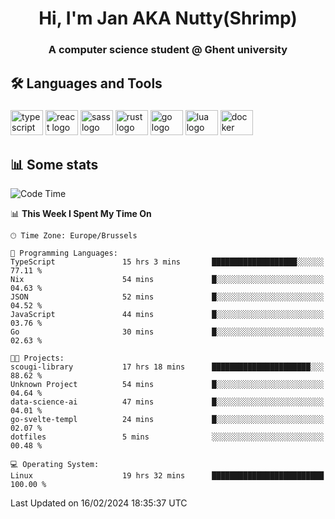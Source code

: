 <h1 align="center">Hi, I'm Jan AKA Nutty(Shrimp)</h1>
<h3 align="center">A computer science student @ Ghent university</h3>

<h2 align="left">🛠️ Languages and Tools</h2>

###

<div align="left">
  <img src="https://cdn.jsdelivr.net/gh/devicons/devicon/icons/typescript/typescript-original.svg" height="40" width="52" alt="typescript logo"  />
  <img src="https://cdn.jsdelivr.net/gh/devicons/devicon/icons/react/react-original.svg" height="40" width="52" alt="react logo"  />
  <img src="https://cdn.jsdelivr.net/gh/devicons/devicon/icons/sass/sass-original.svg" height="40" width="52" alt="sass logo"  />
  <img src="https://cdn.jsdelivr.net/gh/devicons/devicon/icons/rust/rust-plain.svg" height="40" width="52" alt="rust logo"  />
  <img src="https://cdn.jsdelivr.net/gh/devicons/devicon/icons/go/go-original.svg" height="40" width="52" alt="go logo"  />
  <img src="https://cdn.jsdelivr.net/gh/devicons/devicon/icons/lua/lua-original.svg" height="40" width="52" alt="lua logo"  />
  <img src="https://cdn.jsdelivr.net/gh/devicons/devicon/icons/docker/docker-original.svg" height="40" width="52" alt="docker logo"  />
</div>

<h2>📊 Some stats</h2>

<!--START_SECTION:waka-->
![Code Time](http://img.shields.io/badge/Code%20Time-4%2C202%20hrs%2056%20mins-blue)

📊 **This Week I Spent My Time On** 

```text
🕑︎ Time Zone: Europe/Brussels

💬 Programming Languages: 
TypeScript               15 hrs 3 mins       ███████████████████░░░░░░   77.11 % 
Nix                      54 mins             █░░░░░░░░░░░░░░░░░░░░░░░░   04.63 % 
JSON                     52 mins             █░░░░░░░░░░░░░░░░░░░░░░░░   04.52 % 
JavaScript               44 mins             █░░░░░░░░░░░░░░░░░░░░░░░░   03.76 % 
Go                       30 mins             █░░░░░░░░░░░░░░░░░░░░░░░░   02.63 % 

🐱‍💻 Projects: 
scougi-library           17 hrs 18 mins      ██████████████████████░░░   88.62 % 
Unknown Project          54 mins             █░░░░░░░░░░░░░░░░░░░░░░░░   04.64 % 
data-science-ai          47 mins             █░░░░░░░░░░░░░░░░░░░░░░░░   04.01 % 
go-svelte-templ          24 mins             █░░░░░░░░░░░░░░░░░░░░░░░░   02.07 % 
dotfiles                 5 mins              ░░░░░░░░░░░░░░░░░░░░░░░░░   00.48 % 

💻 Operating System: 
Linux                    19 hrs 32 mins      █████████████████████████   100.00 % 
```


 Last Updated on 16/02/2024 18:35:37 UTC
<!--END_SECTION:waka-->
